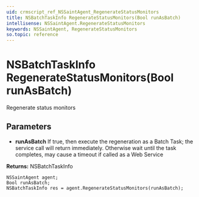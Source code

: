 ```yaml
---
uid: crmscript_ref_NSSaintAgent_RegenerateStatusMonitors
title: NSBatchTaskInfo RegenerateStatusMonitors(Bool runAsBatch)
intellisense: NSSaintAgent.RegenerateStatusMonitors
keywords: NSSaintAgent, RegenerateStatusMonitors
so.topic: reference
---
```


# NSBatchTaskInfo RegenerateStatusMonitors(Bool runAsBatch)

Regenerate status monitors

## Parameters

* **runAsBatch** If true, then execute the regeneration as a Batch Task; the service call will return immediately. Otherwise wait until the task completes, may cause a timeout if called as a Web Service

**Returns:** NSBatchTaskInfo

```crmscript
NSSaintAgent agent;
Bool runAsBatch;
NSBatchTaskInfo res = agent.RegenerateStatusMonitors(runAsBatch);
```

